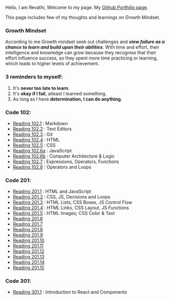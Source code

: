 Hello, I am Revathi, Welcome to my page. My [Github Portfolio page](https://github.com/revathisrie). 

This page includes few of my thoughts and learnings on Growth Mindset.

### Growth Mindset

According to me Growth mindset seek out challenges and *__view failure as a chance to learn and build upon their abilities__*. With time and effort, their intelligence and knowledge can grow because they recognise that their effort influence success, so they spent more time practicing or learning, which leads to higher levels of achievement.

### 3 reminders to myself:	

1. It's **never too late to learn**.
2. It's **okay if I fail**, atleast I learned something.
3. As long as I have __determination, I can do anything__.

### Code 102:
- [Reading 102.1](reading-102-1.md) : Markdown
- [Reading 102.2](reading-102-2.md) : Text Editors
- [Reading 102.3](reading-102-3.md) : Git 
- [Reading 102.4](reading-102-4.md) : HTML
- [Reading 102.5](reading-102-5.md) : CSS 
- [Reading 102.6a](reading-102-6a.md) : JavaScript
- [Reading 102.6b](reading-102-6b.md) : Computer Architecture & Logic
- [Reading 102.7](reading-102-7.md) : Expressions, Operators, Functions
- [Reading 102.8](reading-102-8.md) : Operators and Loops

### Code 201:
- [Reading 201.1](reading-201-1.md) : HTML and JavaScript
- [Reading 201.2](reading-201-2.md) : CSS, JS, Decisions and Loops
- [Reading 201.3](reading-201-3.md) : HTML Lists, CSS Boxes, JS Control Flow
- [Reading 201.4](reading-201-4.md) : HTML Links, CSS Layout, JS Functions
- [Reading 201.5](reading-201-5.md) : HTML Images; CSS Color & Text
- [Reading 201.6](reading-201-6.md)
- [Reading 201.7](reading-201-7.md)
- [Reading 201.8](reading-201-8.md)
- [Reading 201.9](reading-201-9.md)
- [Reading 201.10](reading-201-10.md)
- [Reading 201.11](reading-201-11.md)
- [Reading 201.12](reading-201-12.md)
- [Reading 201.13](reading-201-13.md)
- [Reading 201.14](reading-201-14.md)
- [Reading 201.15](reading-201-15.md)

### Code 301:
- [Reading 301.1](reading-301-1.md) : Introduction to React and Components
